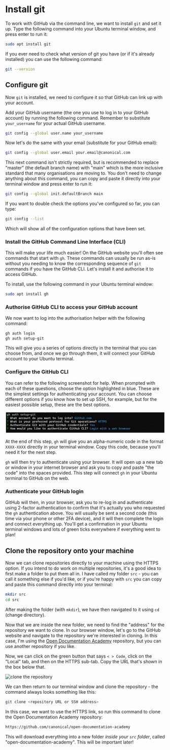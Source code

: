 # Install git

To work with GitHub via the command line, we want to install `git` and set it up. Type the following command into your Ubuntu terminal window, and press enter to run it:

```bash
sudo apt install git
```

If you ever need to check what version of git you have (or if it's already installed) you can use the following command:

```bash
git --version
```

## Configure git

Now `git` is installed, we need to configure it so that GitHub can link up with your account.

Add your GitHub username (the one you use to log in to your GitHub account) by running the following command. Remember to substitute `your_username` for your actual GitHub username.

```bash
git config --global user.name your_username
```

Now let's do the same with your email (substitute for your GitHub email):

```bash
git config --global user.email your.email@canonical.com
```

This next command isn't strictly required, but is recommended to replace "master" (the default branch name) with "main" which is the more inclusive standard that many organisations are moving to. You don't need to change anything about this command, you can copy and paste it directly into your terminal window and press enter to run it:

```bash
git config --global init.defaultBranch main
```

If you want to double check the options you've configured so far, you can type:

```bash
git config --list
```

Which will show all of the configuration options that have been set.

### Install the GitHub Command Line Interface (CLI)

This will make your life much easier! On the GitHub website you'll often see commands that start with `gh`. These commands can usually be run as-is without you needing to know the corresponding sequence of `git` commands if you have the GitHub CLI. Let's install it and authorise it to access GitHub. 

To install, use the following command in your Ubuntu terminal window:

```bash
sudo apt install gh
```

### Authorise GitHub CLI to access your GitHub account

We now want to log into the authorisation helper with the following command:

```
gh auth login
gh auth setup-git
```

This will give you a series of options directly in the terminal that you can choose from, and once we go through them, it will connect your GitHub account to your Ubuntu terminal.

### Configure the GitHub CLI

You can refer to the following screenshot for help. When prompted with each of these questions, choose the option highlighted in blue. These are the simplest settings for authenticating your account. You can choose different options if you know how to set up SSH, for example, but for the easiest possible setup, these are the best options.

![gh configuration options](images/gh_configuration.png)

At the end of this step, `gh` will give you an alpha-numeric code in the format `XXXX-XXXX` directly in your terminal window. Copy this code, because you'll need it for the next step.

`gh` will then try to authenticate using your browser. It will open up a new tab or window in your internet browser and ask you to copy and paste "the code" into the spaces provided. This step will connect `gh` in your Ubuntu terminal to GitHub on the web.

### Authenticate your GitHub login

GitHub will then, in your browser, ask you to re-log in and authenticate using 2-factor authentication to confirm that it's actually you who requested the `gh` authentication above. You will usually be sent a second code (this time via your phone or other 2FA device), and it will then complete the login and connect everything up. You'll get a confirmation in your Ubuntu terminal windows and lots of green ticks everywhere if everything went to plan!

## Clone the repository onto your machine

Now we can clone repositories directly to your machine using the HTTPS option. If you intend to do work on multiple repositories, it's a good idea to first make a folder to put them all in. I have called my folder `src` - you can call it something else if you'd like, or if you're happy with `src` you can copy and paste this command directly into your terminal:

```bash
mkdir src
cd src
```

After making the folder (with `mkdir`), we have then navigated to it using `cd` (change directory).

Now that we are inside the new folder, we need to find the "address" for the repository we want to clone. In our browser window, let's go to the GitHub website and navigate to the repository we're interested in cloning. In this case, I'm using the [Open Documentation Academy](https://github.com/canonical/open-documentation-academy) repository, but you can use another repository if you like.

Now, we can click on the green button that says `< > Code`, click on the "Local" tab, and then on the HTTPS sub-tab. Copy the URL that's shown in the box below that. 

![clone the repository](clone_repo.png)

We can then return to our terminal window and clone the repository - the command always looks something like this:

```bash
git clone <repository URL or SSH address>
```

In this case, we want to use the HTTPS link, so run this command to clone the Open Documentation Academy repository:

```bash
https://github.com/canonical/open-documentation-academy
```

This will download everything into a new folder *inside your `src` folder*, called "open-documentation-academy". This will be important later!





